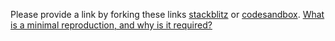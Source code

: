 Please provide a link by forking these links <a href="https://stackblitz.com/" target="_blank">stackblitz</a> or <a href="https://codesandbox.io/" target="_blank">codesandbox</a>.
[What is a minimal reproduction, and why is it required?](#repro-modal)
